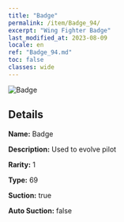 ```yaml
---
title: "Badge"
permalink: /item/Badge_94/
excerpt: "Wing Fighter Badge"
last_modified_at: 2023-08-09
locale: en
ref: "Badge_94.md"
toc: false
classes: wide
---
```



 ![Badge](/images/item/Badge_p.png)



## Details

 **Name:** Badge 

 **Description:** Used to evolve pilot

 **Rarity:** 1 

 **Type:** 69 

 **Suction:** true 

 **Auto Suction:** false 


